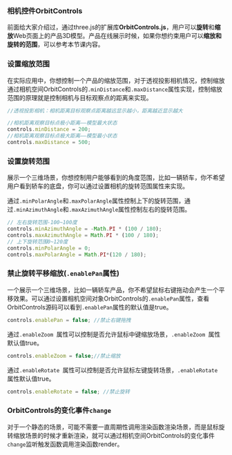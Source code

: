 ### 相机控件OrbitControls

前面给大家介绍过，通过three.js的扩展库**OrbitControls.js**，用户可以**旋转**和**缩放**Web页面上的产品3D模型。产品在线展示时候，如果你想约束用户可以**缩放和旋转的范围**，可以参考本节课内容。

### 设置缩放范围


在实际应用中，你想控制一个产品的缩放范围，对于透视投影相机情况，控制缩放通过相机空间OrbitControls的`.minDistance`和`.maxDistance`属性实现，控制缩放范围的原理就是控制相机与目标观察点的距离来实现。
```JavaScript
//透视投影相机：相机距离目标观察点距离越远显示越小，距离越近显示越大

//相机距离观察目标点极小距离——模型最大状态
controls.minDistance = 200;
//相机距离观察目标点极大距离——模型最小状态
controls.maxDistance = 500;
```


### 设置旋转范围

展示一个三维场景，你想控制用户能够看到的角度范围，比如一辆轿车，你不希望用户看到轿车的底盘，你可以通过设置相机的旋转范围属性来实现。

通过`.minPolarAngle`和`.maxPolarAngle`属性控制上下的旋转范围，通过`.minAzimuthAngle`和`.maxAzimuthAngle`属性控制左右的旋转范围。

```JavaScript
// 左右旋转范围-100~100度
controls.minAzimuthAngle = -Math.PI * (100 / 180);
controls.maxAzimuthAngle = Math.PI * (100 / 180);
// 上下旋转范围0~120度
controls.minPolarAngle = 0;
controls.maxPolarAngle = Math.PI*(120 / 180);
```

### 禁止旋转平移缩放(`.enablePan`属性)

一个展示一个三维场景，比如一辆轿车产品，你不希望鼠标右键拖动会产生一个平移效果。可以通过设置相机空间对象OrbitControls的`.enablePan`属性，查看OrbitControls源码可以看到`.enablePan`属性的默认值是true。

```JavaScript
controls.enablePan = false; //禁止右键拖拽
```
通过`.enableZoom `属性可以控制是否允许鼠标中键缩放场景，`.enableZoom `属性默认值true。
```JavaScript
controls.enableZoom = false;//禁止缩放
```
通过`.enableRotate `属性可以控制是否允许鼠标左键旋转场景，`.enableRotate `属性默认值true。
```JavaScript
controls.enableRotate = false; //禁止旋转
```


### OrbitControls的变化事件`change`

对于一个静态的场景，可能不需要一直周期性调用渲染函数渲染场景，而是鼠标旋转缩放场景的时候才重新渲染，就可以通过相机空间OrbitControls的变化事件`change`监听触发函数调用渲染函数render。



